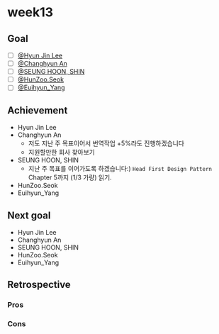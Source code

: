 # week13

## Goal

- [ ] [@Hyun Jin Lee](https://github.com/HyunTruth)
- [ ] [@Changhyun An](https://github.com/achooan)
- [ ] [@SEUNG HOON, SHIN](https://github.com/newinh)
- [ ] [@HunZoo.Seok](https://github.com/zooozoo)
- [ ] [@Euihyun_Yang](https://github.com/noahluftyang)

## Achievement

- Hyun Jin Lee
- Changhyun An
  - 저도 지난 주 목표이어서 번역작업 +5%라도 진행하겠습니다
  - 지원할만한 회사 찾아보기
- SEUNG HOON, SHIN
  - 지난 주 목표를 이어가도록 하겠습니다:)
  `Head First Design Pattern` Chapter 5까지 (1/3 가량) 읽기.
- HunZoo.Seok
- Euihyun_Yang

## Next goal

- Hyun Jin Lee
- Changhyun An
- SEUNG HOON, SHIN
- HunZoo.Seok
- Euihyun_Yang

## Retrospective

### Pros

### Cons
